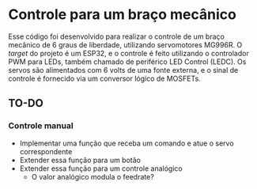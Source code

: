 # Controle para um braço mecânico

Esse código foi desenvolvido para realizar o controle de um braço mecânico de 6 graus de liberdade, utilizando servomotores MG996R.
O _target_ do projeto é um ESP32, e o controle é feito utilizando o controlador PWM para LEDs, também chamado de periférico LED Control (LEDC).
Os servos são alimentados com 6 volts de uma fonte externa, e o sinal de controle é fornecido via um conversor lógico de MOSFETs.

## TO-DO

### Controle manual

- Implementar uma função que receba um comando e atue o servo correspondente
- Extender essa função para um botão
- Extender essa função para um controle analógico
	- O valor analógico modula o feedrate?
